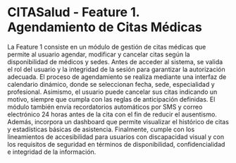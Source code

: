  # **CITASalud - Feature 1. Agendamiento de Citas Médicas**

 La Feature 1 consiste en un módulo de gestión de citas médicas que permite al usuario agendar, modificar y cancelar citas según la disponibilidad de médicos y sedes. Antes de acceder al sistema, se valida el rol del usuario y la integridad de la sesión para garantizar la autorización adecuada. El proceso de agendamiento se realiza mediante una interfaz de calendario dinámico, donde se seleccionan fecha, sede, especialidad y profesional. Asimismo, el usuario puede cancelar sus citas indicando un motivo, siempre que cumpla con las reglas de anticipación definidas. El módulo también envía recordatorios automáticos por SMS y correo electrónico 24 horas antes de la cita con el fin de reducir el ausentismo. Además, incorpora un dashboard que permite visualizar el histórico de citas y estadísticas básicas de asistencia. Finalmente, cumple con los lineamientos de accesibilidad para usuarios con discapacidad visual y con los requisitos de seguridad en términos de disponibilidad, confidencialidad e integridad de la información.
